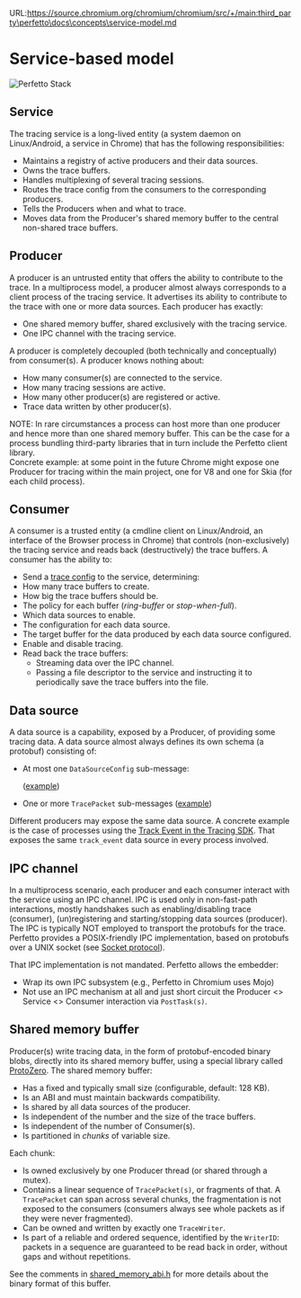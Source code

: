 URL:https://source.chromium.org/chromium/chromium/src/+/main:third_party\perfetto\docs\concepts\service-model.md
# Service-based model

![Perfetto Stack](https://storage.googleapis.com/perfetto/markdown_img/producer-service-consumer.png)

## Service

The tracing service is a long-lived entity (a system daemon on Linux/Android,
a service in Chrome) that has the following responsibilities:

* Maintains a registry of active producers and their data sources.
* Owns the trace buffers.
* Handles multiplexing of several tracing sessions.
* Routes the trace config from the consumers to the corresponding producers.
* Tells the Producers when and what to trace.
* Moves data from the Producer's shared memory buffer to the central non-shared
  trace buffers.

## Producer

A producer is an untrusted entity that offers the ability to contribute to the
trace. In a multiprocess model, a producer almost always corresponds to a client
process of the tracing service. It advertises its ability to contribute to the trace with one or more data sources.
Each producer has exactly:

* One shared memory buffer, shared exclusively with the tracing service.
* One IPC channel with the tracing service.

A producer is completely decoupled (both technically and conceptually) from
consumer(s). A producer knows nothing about:

* How many consumer(s) are connected to the service.
* How many tracing sessions are active.
* How many other producer(s) are registered or active.
* Trace data written by other producer(s).

NOTE: In rare circumstances a process can host more than one producer and hence more
than one shared memory buffer. This can be the case for a process bundling
third-party libraries that in turn include the Perfetto client library.  
Concrete example: at some point in the future Chrome might expose one Producer for tracing within the main project, one for V8 and one for Skia (for each child
process).

## Consumer
A consumer is a trusted entity (a cmdline client on Linux/Android, an interface
of the Browser process in Chrome) that controls (non-exclusively) the tracing service and reads back (destructively) the trace buffers.
A consumer has the ability to:
* Send a [trace config](#) to the service, determining:
 * How many trace buffers to create.
 * How big the trace buffers should be.
 * The policy for each buffer (*ring-buffer* or *stop-when-full*).
 * Which data sources to enable.
 * The configuration for each data source.
 * The target buffer for the data produced by each data source configured.
* Enable and disable tracing.
* Read back the trace buffers:
  * Streaming data over the IPC channel.
  * Passing a file descriptor to the service and instructing it to periodically
    save the trace buffers into the file.

## Data source

A data source is a capability, exposed by a Producer, of providing some tracing
data. A data source almost always defines its own schema (a protobuf) consisting
of:
* At most one `DataSourceConfig` sub-message:

  ([example](/protos/perfetto/config/ftrace/ftrace_config.proto))
* One or more `TracePacket` sub-messages
  ([example](/protos/perfetto/trace/ps/process_tree.proto))

Different producers may expose the same data source. A concrete example is
the case of processes using the
[Track Event in the Tracing SDK](/docs/instrumentation/track-events). That
exposes the same `track_event` data source in every process involved.


## IPC channel
In a multiprocess scenario, each producer and each consumer interact with the
service using an IPC channel. IPC is used only in non-fast-path interactions,
mostly handshakes such as enabling/disabling trace (consumer), (un)registering
and starting/stopping data sources (producer). The IPC is typically NOT employed
to transport the protobufs for the trace.
Perfetto provides a POSIX-friendly IPC implementation, based on protobufs over a
UNIX socket (see
[Socket protocol](/docs/design-docs/api-and-abi#socket-protocol)).

That IPC implementation is not mandated. Perfetto allows the embedder:

* Wrap its own IPC subsystem (e.g., Perfetto in Chromium uses Mojo)
* Not use an IPC mechanism at all and just short circuit the
  Producer <> Service <> Consumer interaction via `PostTask(s)`.

## Shared memory buffer
Producer(s) write tracing data, in the form of protobuf-encoded binary blobs,
directly into its shared memory buffer, using a special library called
[ProtoZero](/docs/design-docs/protozero.md). The shared memory buffer:

* Has a fixed and typically small size (configurable, default: 128 KB).
* Is an ABI and must maintain backwards compatibility.
* Is shared by all data sources of the producer.
* Is independent of the number and the size of the trace buffers.
* Is independent of the number of Consumer(s).
* Is partitioned in *chunks* of variable size.

Each chunk:

* Is owned exclusively by one Producer thread (or shared through a mutex).
* Contains a linear sequence of `TracePacket(s)`, or
  fragments of that. A `TracePacket` can span across several chunks, the
  fragmentation is not exposed to the consumers (consumers always see whole
  packets as if they were never fragmented).
* Can be owned and written by exactly one `TraceWriter`.
* Is part of a reliable and ordered sequence, identified by the `WriterID`:
  packets in a sequence are guaranteed to be read back in order, without gaps
  and without repetitions.

See the comments in
[shared_memory_abi.h](/include/perfetto/ext/tracing/core/shared_memory_abi.h)
for more details about the binary format of this buffer.

